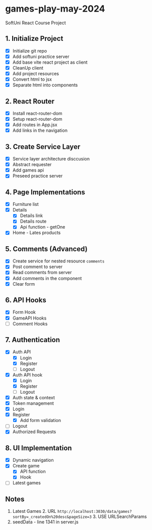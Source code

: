 # games-play-may-2024
SoftUni React Course Project

## 1. Initialize Project
- [x] Initialize git repo
- [x] Add softuni practice server
- [x] Add base vite react project as client
- [x] CleanUp client
- [x] Add project resources
- [x] Convert html to jsx
- [x] Separate html into components
## 2. React Router
- [x] Install react-router-dom
- [x] Setup react-router-dom
- [x] Add routes in App.jsx
- [x] Add links in the navigation
## 3. Create Service Layer
- [x] Service layer architecture disccusion
- [x] Abstract requester
- [x] Add games api
- [x] Preseed practice server
## 4. Page Implementations
- [x] Furniture list
- [x] Details
  - [x] Details link
  - [x] Details route
  - [x] Api function - getOne
- [x] Home - Lates products
## 5. Comments (Advanced)
- [x] Create service for nested resource `comments`
- [x] Post comment to server
- [x] Read comments from server
- [x] Add comments in the component
- [x] Clear form
## 6. API Hooks
- [x] Form Hook
- [x] GameAPI Hooks
- [ ] Comment Hooks
## 7. Authentication
- [x] Auth API
  - [x] Login
  - [x] Register
  - [ ] Logout
- [x] Auth API hook
  - [x] Login
  - [x] Register
  - [ ] Logout
- [x] Auth state & context
- [x] Token management
- [x] Login
- [x] Register
  - [x] Add form validation
- [ ] Logout
- [x] Authorized Requests
## 8. UI Implementation 
- [x] Dynamic navigation
- [x] Create game
  - [x] API function
  - [x] Hook
- [ ] Latest games

## Notes
  1. Latest Games
     2. URL `http://localhost:3030/data/games?sortBy=_createdOn%20desc&pageSize=3`
     3. USE URLSearchParams
  2. seedData - line 1341 in server.js

